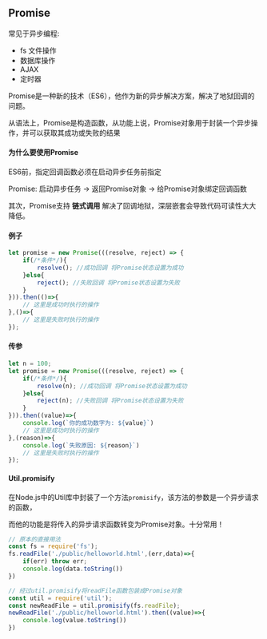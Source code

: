 ## Promise

常见于异步编程:
- fs 文件操作
- 数据库操作
- AJAX
- 定时器

Promise是一种新的技术（ES6），他作为新的异步解决方案，解决了地狱回调的问题。

从语法上，Promise是构造函数，从功能上说，Promise对象用于封装一个异步操作，并可以获取其成功或失败的结果

#### 为什么要使用Promise
ES6前，指定回调函数必须在启动异步任务前指定

Promise: 启动异步任务 -> 返回Promise对象 -> 给Promise对象绑定回调函数

其次，Promise支持 **链式调用** 解决了回调地狱，深层嵌套会导致代码可读性大大降低。

#### 例子
```js
let promise = new Promise(((resolve, reject) => {
    if(/*条件*/){
        resolve(); //成功回调 将Promise状态设置为成功
    }else{
        reject(); //失败回调 将Promise状态设置为失败
    }
})).then(()=>{
    // 这里是成功时执行的操作
},()=>{
    // 这里是失败时执行的操作
});
```

#### 传参
```js
let n = 100;
let promise = new Promise(((resolve, reject) => {
    if(/*条件*/){
        resolve(n); //成功回调 将Promise状态设置为成功
    }else{
        reject(n); //失败回调 将Promise状态设置为失败
    }
})).then((value)=>{
    console.log(`你的成功数字为: ${value}`)
    // 这里是成功时执行的操作
},(reason)=>{
    console.log(`失败原因: ${reason}`)
    // 这里是失败时执行的操作
});
```

#### Util.promisify
在Node.js中的Util库中封装了一个方法`promisify`，该方法的参数是一个异步请求的函数，

而他的功能是将传入的异步请求函数转变为Promise对象。十分常用！

```js
// 原本的直接用法
const fs = require('fs');
fs.readFile('./public/helloworld.html',(err,data)=>{
    if(err) throw err;
    console.log(data.toString())
})

// 经过util.promisify将readFile函数包装成Promise对象
const util = require('util');
const newReadFile = util.promisify(fs.readFile);
newReadFile('./public/helloworld.html').then((value)=>{
    console.log(value.toString())
})
```